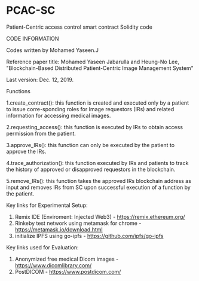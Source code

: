 # PCAC-SC
Patient-Centric access control smart contract Solidity code

CODE INFORMATION

Codes written by Mohamed Yaseen.J

Reference paper title: Mohamed Yaseen Jabarulla and Heung-No Lee, "Blockchain-Based Distributed Patient-Centric Image Management System"

Last version: Dec. 12, 2019.

Functions

1.create_contract(): this function is created and executed only by a patient to issue corre-sponding roles for Image requestors (IRs) and related information for accessing medical images.

2.requesting_access(): this function is executed by IRs to obtain access permission from the patient. 

3.approve_IRs(): this function can only be executed by the patient to approve the IRs.

4.trace_authorization(): this function executed by IRs and patients to track the history of approved or disapproved requestors in the blockchain.

5.remove_IRs(): this function takes the approved IRs blockchain address as input and removes IRs from SC upon successful execution of a function by the patient.

Key links for Experimental Setup:

1. Remix IDE (Enviroment: Injected Web3) - https://remix.ethereum.org/
2. Rinkeby test network using metamask for chrome - https://metamask.io/download.html
3. initialize IPFS using go-ipfs - https://github.com/ipfs/go-ipfs

Key links used for Evaluation:

1. Anonymized free medical Dicom images - https://www.dicomlibrary.com/
2. PostDICOM - https://www.postdicom.com/
